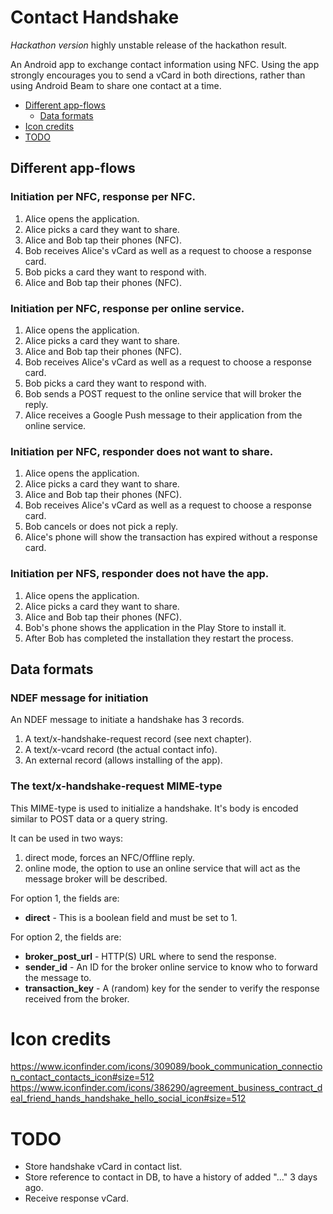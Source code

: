 # Contact Handshake

_Hackathon version_ highly unstable release of the hackathon result.

An Android app to exchange contact information using NFC.
Using the app strongly encourages you to send a vCard in both directions,
rather than using Android Beam to share one contact at a time.

<!-- MarkdownTOC autolink=true bracket=round depth=2 -->

- [Different app-flows](#different-app-flows)
    - [Data formats](#data-formats)
- [Icon credits](#icon-credits)
- [TODO](#todo)

<!-- /MarkdownTOC -->


## Different app-flows

### Initiation per NFC, response per NFC.

1. Alice opens the application.
2. Alice picks a card they want to share.
3. Alice and Bob tap their phones (NFC).
4. Bob receives Alice's vCard as well as a request to choose a response card.
5. Bob picks a card they want to respond with.
6. Alice and Bob tap their phones (NFC).

### Initiation per NFC, response per online service.

1. Alice opens the application.
2. Alice picks a card they want to share.
3. Alice and Bob tap their phones (NFC).
4. Bob receives Alice's vCard as well as a request to choose a response card.
5. Bob picks a card they want to respond with.
6. Bob sends a POST request to the online service that will broker the reply.
7. Alice receives a Google Push message to their application from the online service.

### Initiation per NFC, responder does not want to share.

1. Alice opens the application.
2. Alice picks a card they want to share.
3. Alice and Bob tap their phones (NFC).
4. Bob receives Alice's vCard as well as a request to choose a response card.
5. Bob cancels or does not pick a reply.
6. Alice's phone will show the transaction has expired without a response card.

### Initiation per NFS, responder does not have the app.

1. Alice opens the application.
2. Alice picks a card they want to share.
3. Alice and Bob tap their phones (NFC).
4. Bob's phone shows the application in the Play Store to install it.
5. After Bob has completed the installation they restart the process.

## Data formats

### NDEF message for initiation

An NDEF message to initiate a handshake has 3 records.

1. A text/x-handshake-request record (see next chapter).
2. A text/x-vcard record (the actual contact info).
3. An external record (allows installing of the app).

### The text/x-handshake-request MIME-type

This MIME-type is used to initialize a handshake.
It's body is encoded similar to POST data or a query string.

It can be used in two ways:

1. direct mode, forces an NFC/Offline reply.
2. online mode, the option to use an online service that will act as the message broker will be described.

For option 1, the fields are:

- **direct** - This is a boolean field and must be set to 1.

For option 2, the fields are:

- **broker_post_url** - HTTP(S) URL where to send the response.
- **sender_id** - An ID for the broker online service to know who to forward the message to.
- **transaction_key** - A (random) key for the sender to verify the response received from the broker.

# Icon credits

https://www.iconfinder.com/icons/309089/book_communication_connection_contact_contacts_icon#size=512
https://www.iconfinder.com/icons/386290/agreement_business_contract_deal_friend_hands_handshake_hello_social_icon#size=512

# TODO

- Store handshake vCard in contact list.
- Store reference to contact in DB, to have a history of added "..." 3 days ago.
- Receive response vCard.
